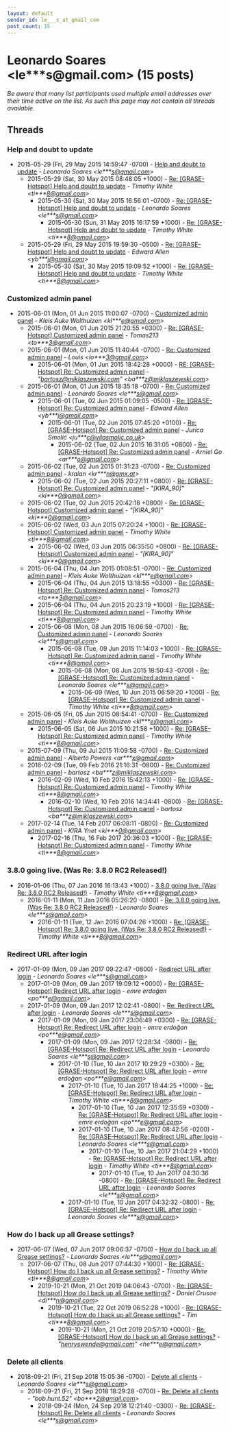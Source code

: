 ```yaml
---
layout: default
sender_id: le___s_at_gmail_com
post_count: 15
---
```


# Leonardo Soares <le***s<span>@</span>gmail.com> (15 posts)

_Be aware that many list participants used multiple email addresses over their time active on the list. As such this page may not contain all threads available._

## Threads

### Help and doubt to update
+ 2015-05-29 (Fri, 29 May 2015 14:59:47 -0700) - [Help and doubt to update](/archive/2015/05/f6400b3c06434b95c815c89f04523be0aaa1a10a7476ade955dbfa8766819fc4) - _Leonardo Soares \<le***s@gmail.com\>_
  + 2015-05-29 (Sat, 30 May 2015 08:48:05 +1000) - [Re: [GRASE-Hotspot] Help and doubt to update](/archive/2015/05/2d3c442bc5baf865ad507f93e83c4613808fe1b77d7502f06087b51b1369164f) - _Timothy White \<ti***8@gmail.com\>_
    + 2015-05-30 (Sat, 30 May 2015 16:56:01 -0700) - [Re: [GRASE-Hotspot] Help and doubt to update](/archive/2015/05/65d962f6b13429e62a3668a4187c428114a04ff5ef475e0fc08af96b2fd854ab) - _Leonardo Soares \<le***s@gmail.com\>_
      + 2015-05-30 (Sun, 31 May 2015 16:17:59 +1000) - [Re: [GRASE-Hotspot] Help and doubt to update](/archive/2015/05/15363a6dac227c05a4e9f0b43e4f770467addd495fd1ec7948b37f295e78b63a) - _Timothy White \<ti***8@gmail.com\>_
  + 2015-05-29 (Fri, 29 May 2015 19:59:30 -0500) - [Re: [GRASE-Hotspot] Help and doubt to update](/archive/2015/05/19721ff3a106a62b0353fd5e360e00883c0337389b3a1ca5afeaa84548cc25a1) - _Edward Allen \<yb***j@gmail.com\>_
    + 2015-05-30 (Sat, 30 May 2015 19:09:52 +1000) - [Re: [GRASE-Hotspot] Help and doubt to update](/archive/2015/05/b65a59eef4f02f7fabab4bae045fa4296a2960414cf01494f12e2992df5282b0) - _Timothy White \<ti***8@gmail.com\>_

### Customized admin panel
+ 2015-06-01 (Mon, 01 Jun 2015 11:00:07 -0700) - [Customized admin panel](/archive/2015/06/b28edd82cf5d27f081342d8642a7079ccfb7f9b262a7cd18ff112da7e9a3f9f3) - _Kleis Auke Wolthuizen \<kl***e@gmail.com\>_
  + 2015-06-01 (Mon, 01 Jun 2015 21:20:55 +0300) - [Re: [GRASE-Hotspot] Customized admin panel](/archive/2015/06/e881652c4c702cc2c585be7e818ee4234e512ef3c094961745828f857960a448) - _Tomas213 \<to***3@gmail.com\>_
  + 2015-06-01 (Mon, 01 Jun 2015 11:40:44 -0700) - [Re: Customized admin panel](/archive/2015/06/482bace5f42077ebda9cfac475713a3984fe458842609047895b838bea9b2baa) - _Louis \<lo***3@gmail.com\>_
    + 2015-06-01 (Mon, 01 Jun 2015 18:42:28 +0000) - [RE: [GRASE-Hotspot] Re: Customized admin panel](/archive/2015/06/610eda38ab7bad80817ac7a6af9da70b725a4d12fddb021bcd041ea9b4760c73) - _"bartosz@miklaszewski.com" \<ba***z@miklaszewski.com\>_
  + 2015-06-01 (Mon, 01 Jun 2015 18:35:18 -0700) - [Re: Customized admin panel](/archive/2015/06/3113144370aa37ade32b489bfa14139696dc51a8432fb5c332bfa8089122a0e6) - _Leonardo Soares \<le***s@gmail.com\>_
    + 2015-06-01 (Tue, 02 Jun 2015 01:09:05 -0500) - [Re: [GRASE-Hotspot] Re: Customized admin panel](/archive/2015/06/fa5892ab15bc18af9773fca78fe59e1d53e5f7b3dcb94445c25874d88a7df748) - _Edward Allen \<yb***j@gmail.com\>_
      + 2015-06-01 (Tue, 02 Jun 2015 07:45:20 +0100) - [Re: [GRASE-Hotspot] Re: Customized admin panel](/archive/2015/06/fc423041d05261a2403ba59c96224918988fd1c1285346b29b7838aa9d2fd9f0) - _Jurica Smolić \<ju***c@vilasmolic.co.uk\>_
        + 2015-06-02 (Tue, 02 Jun 2015 16:31:05 +0800) - [Re: [GRASE-Hotspot] Re: Customized admin panel](/archive/2015/06/b6ba60d68808fe8808857a3f99739bc759f90fa9743c0268e6ab36cd7d5c92e1) - _Arniel Go \<ar***o@gmail.com\>_
  + 2015-06-02 (Tue, 02 Jun 2015 01:31:23 -0700) - [Re: Customized admin panel](/archive/2015/06/881464186f1492357388719618b23b8a9ee6f1fcfee8fa8c2b173f8ca5ee53cb) - _kralan \<kr***n@gmx.at\>_
    + 2015-06-02 (Tue, 02 Jun 2015 20:27:11 +0800) - [Re: [GRASE-Hotspot] Re: Customized admin panel](/archive/2015/06/46108858281e4651249a31e3a1b055063ab3ab6eaac415278f0801f3bf84dea5) - _"[KIRA_90]" \<ki***0@gmail.com\>_
  + 2015-06-02 (Tue, 02 Jun 2015 20:42:18 +0800) - [Re: [GRASE-Hotspot] Customized admin panel](/archive/2015/06/36fc686525c714eb3096f807656cbdfe5da3fba243a0c4f03a07944bee132f1d) - _"[KIRA_90]" \<ki***0@gmail.com\>_
  + 2015-06-02 (Wed, 03 Jun 2015 07:20:24 +1000) - [Re: [GRASE-Hotspot] Customized admin panel](/archive/2015/06/606f26938dd25ee38ef263cce32f4d0af20fdac5d4192aad5977862073f8332a) - _Timothy White \<ti***8@gmail.com\>_
    + 2015-06-02 (Wed, 03 Jun 2015 06:35:50 +0800) - [Re: [GRASE-Hotspot] Customized admin panel](/archive/2015/06/33771dd65534b891f748703c6d2abdb9a90d5bc511784d650432a16364cf086b) - _"[KIRA_90]" \<ki***0@gmail.com\>_
  + 2015-06-04 (Thu, 04 Jun 2015 01:08:51 -0700) - [Re: Customized admin panel](/archive/2015/06/9e197365043223023a68cdfa7bec6c441dac5f9fb6c839bb18f9780e18e345eb) - _Kleis Auke Wolthuizen \<kl***e@gmail.com\>_
    + 2015-06-04 (Thu, 04 Jun 2015 13:18:55 +0300) - [Re: [GRASE-Hotspot] Re: Customized admin panel](/archive/2015/06/d443a7f525fefc87db94fdf03677d33ff14ef9a7d7ad932cc90f972ebc32a3e5) - _Tomas213 \<to***3@gmail.com\>_
    + 2015-06-04 (Thu, 04 Jun 2015 20:23:19 +1000) - [Re: [GRASE-Hotspot] Re: Customized admin panel](/archive/2015/06/32ee2e71857281f371168a496ac68f2fffda811ff4f4cf45cba96eaa6b5e3f24) - _Timothy White \<ti***8@gmail.com\>_
    + 2015-06-08 (Mon, 08 Jun 2015 16:06:59 -0700) - [Re: Customized admin panel](/archive/2015/06/a7ed33207b289d2bded952707c7a776b7d005043c893aed09792cc6f9ff96ec5) - _Leonardo Soares \<le***s@gmail.com\>_
      + 2015-06-08 (Tue, 09 Jun 2015 11:14:03 +1000) - [Re: [GRASE-Hotspot] Re: Customized admin panel](/archive/2015/06/3cae468b804a8e12df89678580e35014fcc4acfbee1d1875f9e311cbde0586f3) - _Timothy White \<ti***8@gmail.com\>_
        + 2015-06-08 (Mon, 08 Jun 2015 18:50:43 -0700) - [Re: [GRASE-Hotspot] Re: Customized admin panel](/archive/2015/06/368c7fbbb5a3593d5a8fca8ca1bff55b5cbe33c78cb631f6f94e06442c8feaee) - _Leonardo Soares \<le***s@gmail.com\>_
          + 2015-06-09 (Wed, 10 Jun 2015 06:59:20 +1000) - [Re: [GRASE-Hotspot] Re: Customized admin panel](/archive/2015/06/562446055125b40ca2dadd62faa3be5ed90d4aba11a1a79fc0ce4777920b47c6) - _Timothy White \<ti***8@gmail.com\>_
  + 2015-06-05 (Fri, 05 Jun 2015 08:54:41 -0700) - [Re: Customized admin panel](/archive/2015/06/366f6d4e51b54f76df1201a964a6d1ff6e8ec20a47a8b9c497714e031f8021da) - _Kleis Auke Wolthuizen \<kl***e@gmail.com\>_
    + 2015-06-05 (Sat, 06 Jun 2015 10:21:58 +1000) - [Re: [GRASE-Hotspot] Re: Customized admin panel](/archive/2015/06/ddb8f27ebebc3428db51ef233779d11e917fe911bee4f82a9c5bcac7c064a225) - _Timothy White \<ti***8@gmail.com\>_
  + 2015-07-09 (Thu, 09 Jul 2015 11:09:58 -0700) - [Re: Customized admin panel](/archive/2015/07/e10ebf2374c7bf79e31d64fcc7221578e6e5c9c9869c15284b78301fae3e59f6) - _Alberto Powers \<ar***x@gmail.com\>_
  + 2016-02-09 (Tue, 09 Feb 2016 21:16:31 -0800) - [Re: Customized admin panel](/archive/2016/02/c0009e5b77c4651474b1a61013b2e99ffb19f224580ee53692f10f723b4e8041) - _bartosz \<ba***z@miklaszewski.com\>_
    + 2016-02-09 (Wed, 10 Feb 2016 15:42:13 +1000) - [Re: [GRASE-Hotspot] Re: Customized admin panel](/archive/2016/02/f868b2e4a05b88a80d86d8fbab3d4a676bd406ea403c00a8709639ce0f18cdca) - _Timothy White \<ti***8@gmail.com\>_
      + 2016-02-10 (Wed, 10 Feb 2016 14:34:41 -0800) - [Re: [GRASE-Hotspot] Re: Customized admin panel](/archive/2016/02/7912400d1f29f71644d57b0c62d11b0e14aa25b131b6e47a096f2274ccb1b03b) - _bartosz \<ba***z@miklaszewski.com\>_
  + 2017-02-14 (Tue, 14 Feb 2017 06:08:11 -0800) - [Re: Customized admin panel](/archive/2017/02/b9a7205de656ca129e2299ae60e43faa142600704fba2a4322fd933d583dff22) - _KIRA Ynet \<ki***0@gmail.com\>_
    + 2017-02-16 (Thu, 16 Feb 2017 20:36:03 +1000) - [Re: [GRASE-Hotspot] Re: Customized admin panel](/archive/2017/02/a821237d8bb00e43b9c603d5d19c95075b92459f3ca3cdc5b414fb538c44265b) - _Timothy White \<ti***8@gmail.com\>_

### 3.8.0 going live. (Was Re: 3.8.0 RC2 Released!)
+ 2016-01-06 (Thu, 07 Jan 2016 16:13:43 +1000) - [3.8.0 going live. (Was Re: 3.8.0 RC2 Released!)](/archive/2016/01/1278d35fcd3cf42d9d9d3da0cca4ace54838ddaa0c2fc41850d66f89e3b3e4b8) - _Timothy White \<ti***8@gmail.com\>_
  + 2016-01-11 (Mon, 11 Jan 2016 05:26:20 -0800) - [Re: 3.8.0 going live. (Was Re: 3.8.0 RC2 Released!)](/archive/2016/01/9549d75ac6f5928aa9abff0c0f7d988956cb522a15bd1f0b9ecbe504ccc4539b) - _Leonardo Soares \<le***s@gmail.com\>_
    + 2016-01-11 (Tue, 12 Jan 2016 07:04:26 +1000) - [Re: [GRASE-Hotspot] Re: 3.8.0 going live. (Was Re: 3.8.0 RC2 Released!)](/archive/2016/01/f696848756b99b62785b0e0dceaaeeb92f0809c0118caed3db029c9f3e1cc132) - _Timothy White \<ti***8@gmail.com\>_

### Redirect URL after login
+ 2017-01-09 (Mon, 09 Jan 2017 09:22:47 -0800) - [Redirect URL after login](/archive/2017/01/9d120336cdef45a9d32d18a67fb51467bee390984c7c1c8a03c6e87e3a6e6bee) - _Leonardo Soares \<le***s@gmail.com\>_
  + 2017-01-09 (Mon, 09 Jan 2017 19:09:12 +0000) - [Re: [GRASE-Hotspot] Redirect URL after login](/archive/2017/01/dd30612191e652b6085ddf42a7ee67f04b8a07c3a8a1c92c6dfe09411851e754) - _emre erdoğan \<po***e@gmail.com\>_
  + 2017-01-09 (Mon, 09 Jan 2017 12:02:41 -0800) - [Re: Redirect URL after login](/archive/2017/01/69f1c1a0600edb4a0fd0084ecd55989f48ca727745dfa2f620548e5008babc61) - _Leonardo Soares \<le***s@gmail.com\>_
    + 2017-01-09 (Mon, 09 Jan 2017 23:06:49 +0300) - [Re: [GRASE-Hotspot] Re: Redirect URL after login](/archive/2017/01/7110f1eea8f0e80b260ab1edb229115c61c795d34b945c7a567af2374e18949d) - _emre erdoğan \<po***e@gmail.com\>_
      + 2017-01-09 (Mon, 09 Jan 2017 12:28:34 -0800) - [Re: [GRASE-Hotspot] Re: Redirect URL after login](/archive/2017/01/408d9f015ea347b88e91473dd5c6c31593a7af77f144f46ddf290e4f65df76eb) - _Leonardo Soares \<le***s@gmail.com\>_
        + 2017-01-10 (Tue, 10 Jan 2017 10:29:29 +0300) - [Re: [GRASE-Hotspot] Re: Redirect URL after login](/archive/2017/01/4edbb104697aea81c2cd6627019c749f08b599e4d51b8b4b8aaf998a08daf12e) - _emre erdoğan \<po***e@gmail.com\>_
          + 2017-01-10 (Tue, 10 Jan 2017 18:44:25 +1000) - [Re: [GRASE-Hotspot] Re: Redirect URL after login](/archive/2017/01/ab5cea6bd410c69ae6b4e4106ea170e06ee4dba132e450660c9d126328e8ac9e) - _Timothy White \<ti***8@gmail.com\>_
            + 2017-01-10 (Tue, 10 Jan 2017 12:35:59 +0300) - [Re: [GRASE-Hotspot] Re: Redirect URL after login](/archive/2017/01/5d20f5609b7099951e5366460abb225585cb4fab39ecdb5b18904e71a59d8f9a) - _emre erdoğan \<po***e@gmail.com\>_
            + 2017-01-10 (Tue, 10 Jan 2017 08:42:56 -0200) - [Re: [GRASE-Hotspot] Re: Redirect URL after login](/archive/2017/01/e359f4a26269ba0fb47fbdab92420fbc609c5bcc837ca05822bf1f272e4e919f) - _Leonardo Soares \<le***s@gmail.com\>_
              + 2017-01-10 (Tue, 10 Jan 2017 21:04:29 +1000) - [Re: [GRASE-Hotspot] Re: Redirect URL after login](/archive/2017/01/8e0fd037dbf382c7caacc2a8c5e45dc277c1dfc701ed032d40ff4e2c7ea4e541) - _Timothy White \<ti***8@gmail.com\>_
                + 2017-01-10 (Tue, 10 Jan 2017 04:30:36 -0800) - [Re: [GRASE-Hotspot] Re: Redirect URL after login](/archive/2017/01/b6114adaa225e0d9a4617ce33a837ac5b5088f12351d007704d8d63c8abb822a) - _Leonardo Soares \<le***s@gmail.com\>_
          + 2017-01-10 (Tue, 10 Jan 2017 04:32:32 -0800) - [Re: [GRASE-Hotspot] Re: Redirect URL after login](/archive/2017/01/c1a8a6ced8e0c5ca711f6c8073e8b5105e67223faa04e6dc8a9e4e61090b550c) - _Leonardo Soares \<le***s@gmail.com\>_

### How do I back up all Grease settings?
+ 2017-06-07 (Wed, 07 Jun 2017 09:06:37 -0700) - [How do I back up all Grease settings?](/archive/2017/06/1e40e5527ab613b5141b3d933913948692201a9257b4ff16398de7f1730c2971) - _Leonardo Soares \<le***s@gmail.com\>_
  + 2017-06-07 (Thu, 08 Jun 2017 07:44:30 +1000) - [Re: [GRASE-Hotspot] How do I back up all Grease settings?](/archive/2017/06/bb8d83df1ab470538b486f1a9eea7d9b99d2c745235dcee2334c61d5323e67e5) - _Timothy White \<ti***8@gmail.com\>_
    + 2019-10-21 (Mon, 21 Oct 2019 04:06:43 -0700) - [Re: [GRASE-Hotspot] How do I back up all Grease settings?](/archive/2019/10/5841a4554821e4500c5d0803b6324c0cd2e55749bf6dd7c6012f17c5ec17887e) - _Daniel Crusoe \<di***n@gmail.com\>_
      + 2019-10-21 (Tue, 22 Oct 2019 06:52:28 +1000) - [Re: [GRASE-Hotspot] How do I back up all Grease settings?](/archive/2019/10/2301b3599ea90812792842d100caaaf03e4e98fc4b52e02b4a73c468cd59a5e2) - _Tim \<ti***8@gmail.com\>_
        + 2019-10-21 (Mon, 21 Oct 2019 20:57:10 +0000) - [Re: [GRASE-Hotspot] How do I back up all Grease settings?](/archive/2019/10/ab0c85884a23b44599fc1bbb0ceca6a6b1169b082356d957817f10ed549f3243) - _"henryswende@gmail.com" \<he***e@gmail.com\>_

### Delete all clients
+ 2018-09-21 (Fri, 21 Sep 2018 15:05:36 -0700) - [Delete all clients](/archive/2018/09/69c75eee0f7ae339d86fb04fc93b0ca943c007afae630a1ff65113f52400cf0b) - _Leonardo Soares \<le***s@gmail.com\>_
  + 2018-09-21 (Fri, 21 Sep 2018 18:29:28 -0700) - [Re: Delete all clients](/archive/2018/09/83356016c658e4a2a1361170d816cc714453cb7cfa11f58382f73b59d1f75793) - _"bob.hunt.52" \<bo***2@gmail.com\>_
    + 2018-09-24 (Mon, 24 Sep 2018 12:21:40 -0300) - [Re: [GRASE-Hotspot] Re: Delete all clients](/archive/2018/09/0991722ccd8b9f9115995afaaa6c3dbd6687b40300756abff153e0e2f256fa6c) - _Leonardo Soares \<le***s@gmail.com\>_

